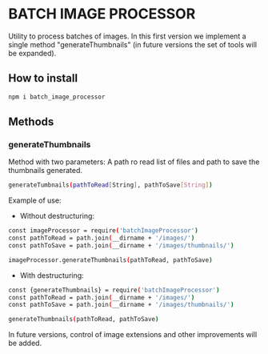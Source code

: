 # BATCH IMAGE PROCESSOR

Utility to process batches of images. In this first version we implement a single method "generateThumbnails" (in future versions the set of tools will be expanded).

## How to install

```bash
npm i batch_image_processor
```
## Methods

### generateThumbnails
Method with two parameters: A path ro read list of files and path to save the thumbnails generated.
```bash
generateTumbnails(pathToRead[String], pathToSave[String])
```

Example of use:

- Without destructuring:
```bash
const imageProcessor = require('batchImageProcessor')
const pathToRead = path.join(__dirname + '/images/')
const pathToSave = path.join(__dirname + '/images/thumbnails/')

imageProcessor.generateThumbnails(pathToRead, pathToSave)

```
- With destructuring:
```bash
const {generateThumbnails} = require('batchImageProcessor')
const pathToRead = path.join(__dirname + '/images/')
const pathToSave = path.join(__dirname + '/images/thumbnails/')

generateThumbnails(pathToRead, pathToSave)

```

In future versions, control of image extensions and other improvements will be added.